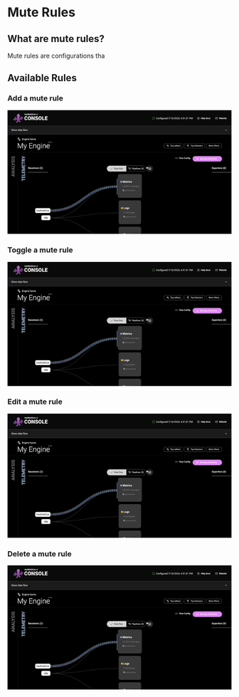 # Mute Rules

## What are mute rules? 

Mute rules are configurations tha

## Available Rules


### Add a mute rule

![Add a mute rule](./media/mute-rule-add.gif)

### Toggle a mute rule

![Toggle a mute rule](./media/mute-rule-add.gif)

### Edit a mute rule

![Edit a mute rule](./media/mute-rule-add.gif)

### Delete a mute rule

![Delete a mute rule](./media/mute-rule-add.gif)
